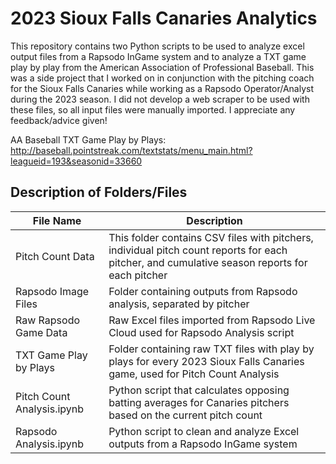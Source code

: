 # 2023 Sioux Falls Canaries Analytics 
This repository contains two Python scripts to be used to analyze excel output files from a Rapsodo InGame system and to analyze a TXT game play by play from the American Association of Professional Baseball. This was a side project that I worked on in conjunction with the pitching coach for the Sioux Falls Canaries while working as a Rapsodo Operator/Analyst during the 2023 season. I did not develop a web scraper to be used with these files, so all input files were manually imported. I appreciate any feedback/advice given!

AA Baseball TXT Game Play by Plays: http://baseball.pointstreak.com/textstats/menu_main.html?leagueid=193&seasonid=33660

## Description of Folders/Files 
| File Name | Description | 
|-----------|-------------|  
|Pitch Count Data| This folder contains CSV files with pitchers, individual pitch count reports for each pitcher, and cumulative season reports for each pitcher|
|Rapsodo Image Files|Folder containing outputs from Rapsodo analysis, separated by pitcher| 
|Raw Rapsodo Game Data| Raw Excel files imported from Rapsodo Live Cloud used for Rapsodo Analysis script| 
|TXT Game Play by Plays | Folder containing raw TXT files with play by plays for every 2023 Sioux Falls Canaries game, used for Pitch Count Analysis|  
|Pitch Count Analysis.ipynb|Python script that calculates opposing batting averages for Canaries pitchers based on the current pitch count| 
|Rapsodo Analysis.ipynb|Python script to clean and analyze Excel outputs from a Rapsodo InGame system| 
